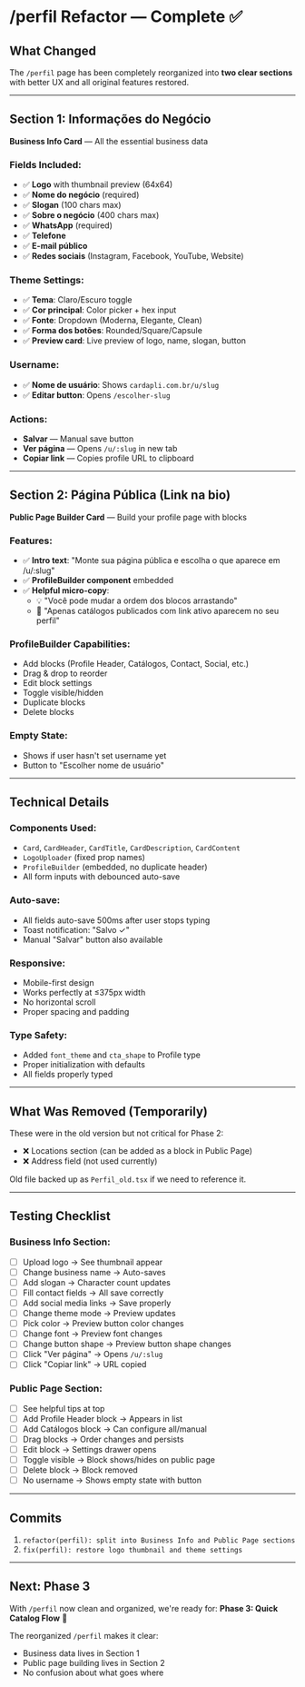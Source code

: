 # /perfil Refactor — Complete ✅

## What Changed

The `/perfil` page has been completely reorganized into **two clear sections** with better UX and all original features restored.

---

## Section 1: Informações do Negócio

**Business Info Card** — All the essential business data

### Fields Included:
- ✅ **Logo** with thumbnail preview (64x64)
- ✅ **Nome do negócio** (required)
- ✅ **Slogan** (100 chars max)
- ✅ **Sobre o negócio** (400 chars max)
- ✅ **WhatsApp** (required)
- ✅ **Telefone**
- ✅ **E-mail público**
- ✅ **Redes sociais** (Instagram, Facebook, YouTube, Website)

### Theme Settings:
- ✅ **Tema**: Claro/Escuro toggle
- ✅ **Cor principal**: Color picker + hex input
- ✅ **Fonte**: Dropdown (Moderna, Elegante, Clean)
- ✅ **Forma dos botões**: Rounded/Square/Capsule
- ✅ **Preview card**: Live preview of logo, name, slogan, button

### Username:
- ✅ **Nome de usuário**: Shows `cardapli.com.br/u/slug`
- ✅ **Editar button**: Opens `/escolher-slug`

### Actions:
- **Salvar** — Manual save button
- **Ver página** — Opens `/u/:slug` in new tab
- **Copiar link** — Copies profile URL to clipboard

---

## Section 2: Página Pública (Link na bio)

**Public Page Builder Card** — Build your profile page with blocks

### Features:
- ✅ **Intro text**: "Monte sua página pública e escolha o que aparece em /u/:slug"
- ✅ **ProfileBuilder component** embedded
- ✅ **Helpful micro-copy**:
  - 💡 "Você pode mudar a ordem dos blocos arrastando"
  - 📱 "Apenas catálogos publicados com link ativo aparecem no seu perfil"

### ProfileBuilder Capabilities:
- Add blocks (Profile Header, Catálogos, Contact, Social, etc.)
- Drag & drop to reorder
- Edit block settings
- Toggle visible/hidden
- Duplicate blocks
- Delete blocks

### Empty State:
- Shows if user hasn't set username yet
- Button to "Escolher nome de usuário"

---

## Technical Details

### Components Used:
- `Card`, `CardHeader`, `CardTitle`, `CardDescription`, `CardContent`
- `LogoUploader` (fixed prop names)
- `ProfileBuilder` (embedded, no duplicate header)
- All form inputs with debounced auto-save

### Auto-save:
- All fields auto-save 500ms after user stops typing
- Toast notification: "Salvo ✓"
- Manual "Salvar" button also available

### Responsive:
- Mobile-first design
- Works perfectly at ≤375px width
- No horizontal scroll
- Proper spacing and padding

### Type Safety:
- Added `font_theme` and `cta_shape` to Profile type
- Proper initialization with defaults
- All fields properly typed

---

## What Was Removed (Temporarily)

These were in the old version but not critical for Phase 2:
- ❌ Locations section (can be added as a block in Public Page)
- ❌ Address field (not used currently)

Old file backed up as `Perfil_old.tsx` if we need to reference it.

---

## Testing Checklist

### Business Info Section:
- [ ] Upload logo → See thumbnail appear
- [ ] Change business name → Auto-saves
- [ ] Add slogan → Character count updates
- [ ] Fill contact fields → All save correctly
- [ ] Add social media links → Save properly
- [ ] Change theme mode → Preview updates
- [ ] Pick color → Preview button color changes
- [ ] Change font → Preview font changes
- [ ] Change button shape → Preview button shape changes
- [ ] Click "Ver página" → Opens `/u/:slug`
- [ ] Click "Copiar link" → URL copied

### Public Page Section:
- [ ] See helpful tips at top
- [ ] Add Profile Header block → Appears in list
- [ ] Add Catálogos block → Can configure all/manual
- [ ] Drag blocks → Order changes and persists
- [ ] Edit block → Settings drawer opens
- [ ] Toggle visible → Block shows/hides on public page
- [ ] Delete block → Block removed
- [ ] No username → Shows empty state with button

---

## Commits

1. `refactor(perfil): split into Business Info and Public Page sections`
2. `fix(perfil): restore logo thumbnail and theme settings`

---

## Next: Phase 3

With `/perfil` now clean and organized, we're ready for:
**Phase 3: Quick Catalog Flow** 🚀

The reorganized `/perfil` makes it clear:
- Business data lives in Section 1
- Public page building lives in Section 2
- No confusion about what goes where
